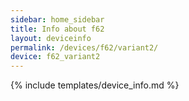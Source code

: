 ```yaml
---
sidebar: home_sidebar
title: Info about f62
layout: deviceinfo
permalink: /devices/f62/variant2/
device: f62_variant2
---
```

{% include templates/device_info.md %}
